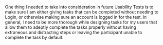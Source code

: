 
One thing I needed to take into consideration in future Usability Tests is to make sure I am either giving tasks that can be completed without needing to Login, or otherwise making sure an account is logged in for the test. In general, I need to be more thorough while designing tasks for my users that allow them to adeptly complete the tasks properly without having extraneous and distracting steps or leaving the participant unable to complete the task by default. 
